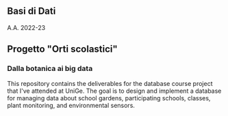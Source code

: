 
## Basi di Dati
A.A. 2022-23

## Progetto "Orti scolastici"

### Dalla botanica ai big data
This repository contains the deliverables for the database course project that I've attended at UniGe. The goal is to design and implement a database for managing data about school gardens, participating schools, classes, plant monitoring, and environmental sensors.
